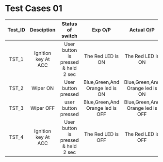 # Test Cases 01
|Test_ID|Desciption|Status of switch|Exp O/P|Actual O/P|Type of Test|
|:--:|:--:|:--:|:--:|:--:|:--:|
|TST_1|Ignition key At ACC| User button is pressed & held 2 sec|The Red LED is ON|The Red LED is ON|Requirements Based|
|TST_2|Wiper ON|User button pressed|Blue,Green,And Orange led is ON|Blue,Green,And Orange led is ON|Requirements Based|
|TST_3|Wiper OFF|user button pressed|Blue,Green,And Orange led is OFF|Blue,Green,And Orange led is OFF|Requirements Based|
|TST_4|Ignition key At ACC|User button is pressed & held 2 sec |The Red LED is OFF|The Red LED is OFF|Requirements Based|

